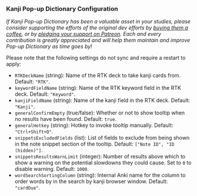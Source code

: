 ### Kanji Pop-up Dictionary Configuration

*If Kanji Pop-up Dictionary has been a valuable asset in your studies, please consider supporting the efforts of the original dev efforts by [buying them a coffee](https://ko-fi.com/X8X0L4YV), or by [pledging your support on Patreon](https://www.patreon.com/glutanimate). Each and every contribution is greatly appreciated and will help them maintain and improve Pop-up Dictionary as time goes by!*

Please note that the following settings do not sync and require a restart to apply:

- `RTKDeckName` (string): Name of the RTK deck to take kanji cards from. Default: `"RTK"`.
- `keywordFieldName` (string): Name of the RTK keyword field in the RTK deck. Default: `"Keyword"`.
- `kanjiFieldName` (string): Name of the kanji field in the RTK deck. Default: `"Kanji"`.
- `generalConfirmEmpty` (true/false): Whether or not to show tooltip when no results have been found. Default: `true`.
- `generalHotkey` (string): Hotkey to invoke tooltip manually. Default: `"Ctrl+Shift+D"`.
- `snippetsExcludedFields` (list): List of fields to exclude from being shown in the note snippet section of the tooltip. Default: `["Note ID", "ID (hidden)"]`.
- `snippetsResultsWarnLimit` (integer): Number of results above which to show a warning on the potential slowdowns they could cause. Set to `0` to disable warning. Default: `1000`.
- `wordSearchSortingColumn` (string): Internal Anki name for the column to order words by in the search by kanji browser window. Default: `"cardDue"`.